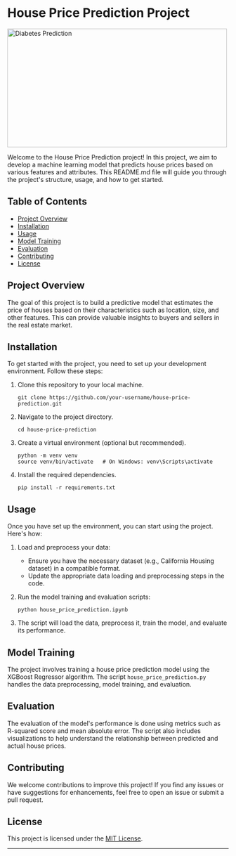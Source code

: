 # House Price Prediction Project

<img src="https://miro.medium.com/v2/resize:fit:804/1*D6s2K1y7kjE14swcgITB1w.png" alt="Diabetes Prediction" width="500" height="270">

Welcome to the House Price Prediction project! In this project, we aim to develop a machine learning model that predicts house prices based on various features and attributes. This README.md file will guide you through the project's structure, usage, and how to get started.

## Table of Contents

- [Project Overview](#project-overview)
- [Installation](#installation)
- [Usage](#usage)
- [Model Training](#model-training)
- [Evaluation](#evaluation)
- [Contributing](#contributing)
- [License](#license)

## Project Overview

The goal of this project is to build a predictive model that estimates the price of houses based on their characteristics such as location, size, and other features. This can provide valuable insights to buyers and sellers in the real estate market.

## Installation

To get started with the project, you need to set up your development environment. Follow these steps:

1. Clone this repository to your local machine.
   ```
   git clone https://github.com/your-username/house-price-prediction.git
   ```

2. Navigate to the project directory.
   ```
   cd house-price-prediction
   ```

3. Create a virtual environment (optional but recommended).
   ```
   python -m venv venv
   source venv/bin/activate   # On Windows: venv\Scripts\activate
   ```

4. Install the required dependencies.
   ```
   pip install -r requirements.txt
   ```

## Usage

Once you have set up the environment, you can start using the project. Here's how:

1. Load and preprocess your data:
   - Ensure you have the necessary dataset (e.g., California Housing dataset) in a compatible format.
   - Update the appropriate data loading and preprocessing steps in the code.

2. Run the model training and evaluation scripts:
   ```
   python house_price_prediction.ipynb
   ```

3. The script will load the data, preprocess it, train the model, and evaluate its performance.

## Model Training

The project involves training a house price prediction model using the XGBoost Regressor algorithm. The script `house_price_prediction.py` handles the data preprocessing, model training, and evaluation.

## Evaluation

The evaluation of the model's performance is done using metrics such as R-squared score and mean absolute error. The script also includes visualizations to help understand the relationship between predicted and actual house prices.

## Contributing

We welcome contributions to improve this project! If you find any issues or have suggestions for enhancements, feel free to open an issue or submit a pull request.

## License

This project is licensed under the [MIT License](LICENSE).

---
